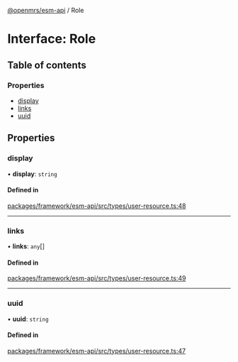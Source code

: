 [@openmrs/esm-api](../API.md) / Role

# Interface: Role

## Table of contents

### Properties

- [display](Role.md#display)
- [links](Role.md#links)
- [uuid](Role.md#uuid)

## Properties

### display

• **display**: `string`

#### Defined in

[packages/framework/esm-api/src/types/user-resource.ts:48](https://github.com/openmrs/openmrs-esm-core/blob/master/packages/framework/esm-api/src/types/user-resource.ts#L48)

___

### links

• **links**: `any`[]

#### Defined in

[packages/framework/esm-api/src/types/user-resource.ts:49](https://github.com/openmrs/openmrs-esm-core/blob/master/packages/framework/esm-api/src/types/user-resource.ts#L49)

___

### uuid

• **uuid**: `string`

#### Defined in

[packages/framework/esm-api/src/types/user-resource.ts:47](https://github.com/openmrs/openmrs-esm-core/blob/master/packages/framework/esm-api/src/types/user-resource.ts#L47)
